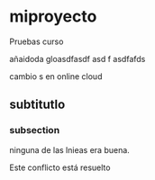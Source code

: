 # miproyecto
Pruebas curso

añaidoda gloasdfasdf
asd
f
asdfafds

cambio s en online cloud

## subtitutlo

### subsection

ninguna de las lnieas era buena.

Este conflicto está resuelto
